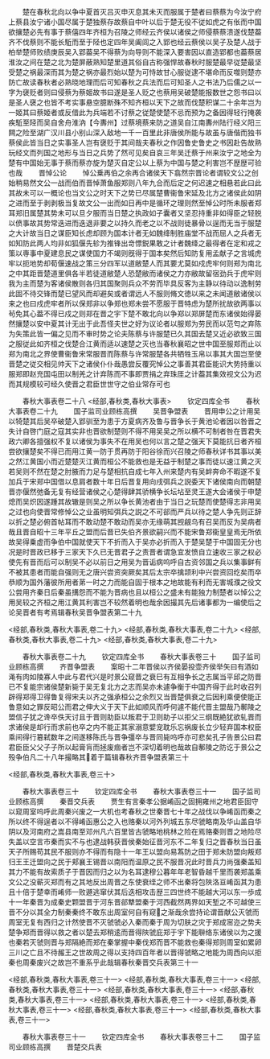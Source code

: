 <!-- { "loadSidebar": true } -->
　　楚在春秋北向以争中夏首灭吕灭申灭息其未灭而服属于楚者曰蔡蔡为今汝宁府上蔡县汝宁诸小国尽属于楚独蔡存故蔡自中叶以后于楚无役不従如虎之有伥而中国欲攘楚必先有事于蔡僖四年齐桓为召陵之师经云齐侯以诸侯之师侵蔡蔡溃遂伐楚葢齐不伐蔡则不能长駈而至于陉也定四年吴阖闾之入郢也经云蔡侯以吴子及楚人战于柏举楚师败绩庚辰吴入郢葢吴不得蔡为向导则不能深入要害因以直造郢都也葢蔡居淮汝之间在楚之北为楚屏蔽熟知楚里道其俗自古称强悍故春秋时服楚最早従楚最坚受楚之祸最深而其为楚之祸亦最烈始以楚为可恃故甘心服従逮不堪命而反噬则楚亦防亡故读春秋者必熟晓地理而后可知春秋之兵法而后可知圣人之书法乃后儒之以一字为襃贬者则曰侵蔡为蔡姬故书曰遂是圣人贬之也蔡用吴破楚能报数世之怨书曰以是圣人襃之也皆不考实事悬空臆断殊不知齐桓以天下之故而伐楚积谋二十余年岂为一姬其曰蔡姬者或反借此为兵端若不讨蔡之従楚使楚不忌而预为之备因得轻行掩袭疾駈至陉而吴自舍舟淮汭【今夀州】过蔡境蔡来防之道吴自江南夀州陆行经义阳三闗之险至湖广汉川县小别山深入敌地一千一百里此非唐侯所能与故虽与唐偕而独书蔡侯此皆当日之实事圣人岂有襃贬于其间哉夫春秋之作因鲁史鲁史之书因赴告故熟玩经文而列国之地形与当日之兵势了然可见矣自哀三年吴迁蔡于州来汝宁之地全为楚有中国始无事于蔡而蔡亦旋为楚灭自定公以上蔡为中国与楚之利害岂不歴歴可验也哉
　　晋悼公论
　　悼公乗再伯之余再合诸侯天下翕然宗晋论者谓较文公之创始稍易然文公一战而伯而晋悼萧鱼服郑则八年九合而后定之何迟速之相悬若此曰此其故未可以一概论也当文公之时天下之势已尽属楚曹衞鲁宋延及北方之诸侯此如阴之进而至于剥剥极当复故文公一出而如日再中是循环之理则然至悼公时所未服者郑耳郑旧属楚其势未可以旦夕服而当日楚之执政如子囊者又坚忍持重非如得臣之轻脱以偾事故其势常迭进而迭退非要之以持久而老之以不战则徒暴骨以逞而无当于服楚之大计故当日之谋臣知长虑却顾为国本计者无如魏绛制胜庙堂不战而屈人之兵者无如知防此两人均非如狐偃先轸为推锋出竒慓鋭果敢之计者魏绛之最得者在定和戎之策以専事中夏建息民之谋使国力不竭则旣得于国本矣然后知防复用孟献子之言城虎牢以扼地势却荀偃速战之策三分四军以道敝楚人而其要尤莫如戍虎牢何则郑为南北之中其距晋楚道里俱各半若徒道敝楚人恐楚敝而诸侯之力亦敝故留宿劲兵于虎牢则我为主而楚为客诸侯散则各归其国聚则兵众不劳而毕具反客为主静以待动以逸制劳此固不待交锋而楚已望风而却避矣或者谓远人不服则脩文徳以来之未闻道敝诸侯以来之也曰戍虎牢者所以保郑非以争郑也郑未尝不愿服于晋特虑为楚所扰故欲两事以茍免其心葢不得已戍之则郑在晋之宇下楚不敢北向以争郑以郑屏楚而东诸侯始得晏然攘楚以安中夏其计无出于此吾怪夫世之好为议论者以服郑为劳民而以范匄之弃陈为失策此皆一偏之见而不审时势之论夫陈蔡与许服楚已久其国去楚又近必欲致三国之服従此如齐桓之伐楚合江黄而适以速楚之灭也当春秋襄昭之世中国至服郑而止以郑为南北之界使曹衞鲁宋常服晋而陈蔡与许常服楚各共牺牲玉帛以事其大国岂至使晋楚之従交相见帅天下之诸侯仆仆哉愚尝反覆究悼公之事善其君臣能识大势持重以服郑即赵充国屯田以制羌之计弃陈而不事即贾捐之弃珠厓之计葢其集效视文公为迟而其规模较可经久使晋之君臣世世守之伯业常存可也



　　春秋大事表卷二十八
<经部,春秋类,春秋大事表>
　　钦定四库全书
　　春秋大事表卷二十九
　　国子监司业顾栋高撰
　　吴晋争盟表
　　晋用申公之计用吴以犄楚其后吴卒破楚入郢驯至为患于方夏病齐及鲁与晋争长于黄池论者因以咎晋之失计自啓门庭之寇其实非也晋欲制楚则不得不用吴吴之所以横不可制者咎在晋君失政六卿各擅强权不复以诸侯为事失不在用吴也何以言之楚之强天下莫能抗日者齐桓尝欲攘楚矣不得已而用江黄一防于贯再防于阳谷徐而兴召陵之师春秋详书其事以美之然江黄国小而近楚楚灭江黄而桓公不能救也是无益于制楚之事而徒以速江黄之灭若吴则不然在楚之肘腋而力足与楚相抗自成七年入州来楚内有吴衅奔命不暇遂不复加兵于宋郑中国借以息肩者数十年日后晋复用向戌弭兵之説委天下诸侯南向而朝楚晋亦偃然弛备无复有经营诸侯之心楚得肆其骄横争长坛坫至灵王遂大会诸侯于申楚熄而吴炽因遂踵其故辙是则吴之所以争长黄池者由于当日之玩楚而使楚得志非用吴之过也向使晋常修悼公之业虽明知弭兵之説之不可郤而严兵以待之楚人争先则正辞以折之楚必俯首帖耳而不敢动楚不敢动而吴亦无缘萌其觊觎乌有召吴而反为吴病者哉且晋自昭十三年平丘之盟而后晋已失伯齐景欲嗣兴而不能宋鲁郑衞皇皇焉无所依故吴得乗虚而争伯中国就使天下不折而入于吴亦必折而入于楚吴楚于中国固无分也况是时晋政已移于三家天下久已无晋君子之责晋者谓急宜发愤自立速收三家之权必使先有晋而后可以制吴不必以前日之用吴为晋诟病呜呼自古资邻国之兵以集事鲜有不被其患者而能自强则无之唐兴尝资突厥矣其后太宗卒擒颉利中兴尝资回纥矣而卒恭顺为国外藩彼所用者苐一时之力而能自固于根本之地故能有利而无害城濮之役文公尝用齐秦日后秦虽搆怨而不能为晋病也且以桓公之盛未有能独力制楚者以悼公之用吴较之齐桓之用江黄其利害岂不较然着明也哉余因撮其先后诸事都为一编使后之论吴晋者有考焉辑春秋吴晋争盟表第二十九









<经部,春秋类,春秋大事表,卷二十九>
<经部,春秋类,春秋大事表,卷二十九>
<经部,春秋类,春秋大事表,卷二十九>
<经部,春秋类,春秋大事表,卷二十九>















　　春秋大事表卷二十九
　　钦定四库全书
　　春秋大事表卷三十
　　国子监司业顾栋高撰
　　齐晋争盟表
　　案昭十二年晋侯以齐侯晏投壶齐侯举矢曰有酒如渑有肉如陵寡人中此与君代兴是时景公窥晋之衰巳有互相争长之志属当平邱之防晋已不复能宗诸侯楚新毙于吴无复北方之志而吴亦未遽争衡于中国齐得于此时收召列辟得郑得卫得鲁复得宋夫以齐之强承桓公之余烈又当晋楚俱衰之后因利乘便使能正鲁意如之罪反昭公而君之伸大义于天下此如顺风而呼何遽不能代晋主盟哉乃鄟陵之盟信子犹之谗卒佚天讨且于晋则助臣以叛君于卫则助子以拒父三纲既絶犹欲轧晋而求诸侯是却行而求前也卒之内不能正其家溺意嬖宠耽乐忘祸废长立少轻弃国本权臣乘间得行簒弑数年之间遂移陈氏与晋争彊卒与晋同毙呜呼亦可悲矣孔子告景公曰君君臣臣父父子子所以起膏肓而拯废痼者岂不深切着明也哉故自鄟陵之防讫于景公之殁争伯凡二十八年撮略其着于篇辑春秋齐晋争盟表第三十











<经部,春秋类,春秋大事表,卷三十>















　　春秋大事表卷三十
　　钦定四库全书
　　春秋大事表卷三十一
　　国子监司业顾栋高撰
　　秦晋交兵表
　　贾生有言秦孝公据崤函之固拥雍州之地君臣固守以窥周室呜呼此周秦兴废之一大机也考春秋之世秦晋七十年之战伐以争崤函而秦之所以终不得逞者以不得崤函惠公之入也赂秦以河外列城五东尽虢略南及华山盖自华阴以及河南府之嵩县南至邓州凡六百里皆古虢略地桃林之险在焉赂秦则晋之地险尽失盖以空言市秦而实不与也逮战韩获晋侯秦始征晋河东不二年复归之晋春秋当日虽天子所赐苟其民不服则亦不得而有隐十一年王以盟向易蒍防之田于郑未防盟向叛郑归王王迁盟向之民于郏襄王锡晋以南阳而温原之民不服晋况此时晋兵力尚强秦盖知其力不能有故索质子于晋因而归之以为名耳逮穆公暮年年老智昏越千里而袭郑盖乘文公之没蕲灭郑而有之其地反出周晋之东使衰绖之师不出秦将包陜洛亘崤函其为患且十倍于楚幸而崤师一败遯逃窜伏其后迭相攻击歴三四世终不能越大河以东一歩成十一年秦晋为成秦史颗盟晋于河东晋郤犨盟秦于河西截然两界如天堑之不可越使三晋不分以其全力制秦秦终不敢东出周室何自有窥之渐哉余尝持论谓晋献公灭虢而周室无复有西归之计然使晋不灭虢虢必入秦而秦于周为切肤之灾于郑成宻迩之势夫楚争郑而晋得以救之者以楚去郑稍逺而晋得陜虢庇郑于宇下能聨络东诸侯以为之援也秦若灭虢则晋与郑隔絶而郑在秦掌握中秦伐郑而晋不能救也秦得郑则周室如累卵三川之亡且不待赧王之世故周之得以支持四百年者以晋得虢略之地能为周西向以拒秦也周秦废兴之故岂不重系乎此哉辑春秋秦晋交兵表第三十一














<经部,春秋类,春秋大事表,卷三十一>
<经部,春秋类,春秋大事表,卷三十一>
<经部,春秋类,春秋大事表,卷三十一>
<经部,春秋类,春秋大事表,卷三十一>
<经部,春秋类,春秋大事表,卷三十一>
<经部,春秋类,春秋大事表,卷三十一>
<经部,春秋类,春秋大事表,卷三十一>
<经部,春秋类,春秋大事表,卷三十一>
<经部,春秋类,春秋大事表,卷三十一>















　　春秋大事表卷三十一
　　钦定四库全书
　　春秋大事表卷三十二
　　国子监司业顾栋高撰
　　晋楚交兵表
